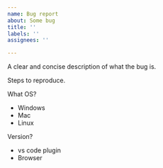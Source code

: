 ```yaml
---
name: Bug report
about: Some bug
title: ''
labels: ''
assignees: ''

---
```


A clear and concise description of what the bug is.

Steps to reproduce.

What OS?
- Windows
- Mac
- Linux

Version?
- vs code plugin
- Browser
